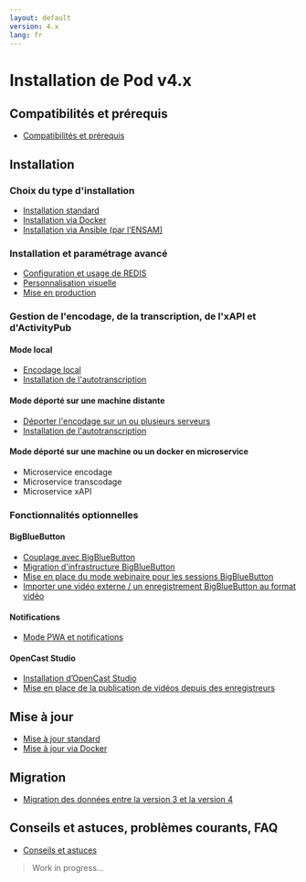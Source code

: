 ```yaml
---
layout: default
version: 4.x
lang: fr
---
```


# Installation de Pod v4.x

## Compatibilités et prérequis

* [Compatibilités et prérequis](compatibility-and-requirements_fr)

## Installation

### Choix du type d'installation

* [Installation standard](install_standalone_fr)
* [Installation via Docker](install_docker_fr)
* [Installation via Ansible (par l’ENSAM)](https://gitlab.ensam.eu/apps/esup-pod)

### Installation et paramétrage avancé

* [Configuration et usage de REDIS](redis_fr)
* [Personnalisation visuelle](visual-customisation_fr)
* [Mise en production](production-mode_fr)

### Gestion de l'encodage, de la transcription, de l'xAPI et d'ActivityPub

#### Mode local

* [Encodage local](local-encoding_fr)
* [Installation de l'autotranscription](optional/auto-transcription-install_fr)

#### Mode déporté sur une machine distante

* [Déporter l'encodage sur un ou plusieurs serveurs](remote-encoding_fr)
* [Installation de l'autotranscription](optional/auto-transcription-install_fr)

#### Mode déporté sur une machine ou un docker en microservice

* Microservice encodage
* Microservice transcodage
* Microservice xAPI

### Fonctionnalités optionnelles

#### BigBlueButton

* [Couplage avec BigBlueButton](optional/meeting-install_fr)
* [Migration d'infrastructure BigBlueButton](optional/bbb-infrastructure-migration-install_fr)
* [Mise en place du mode webinaire pour les sessions BigBlueButton](optional/set-up-webinar-mode-bbb-install_fr)
* [Importer une vidéo externe / un enregistrement BigBlueButton au format vidéo](optional/import-external-video-bbb-recording-install_fr)

#### Notifications

* [Mode PWA et notifications](optional/mode_pwa_notification_fr)

#### OpenCast Studio

* [Installation d’OpenCast Studio](optional/opencast-studio-install_fr)
* [Mise en place de la publication de vidéos depuis des enregistreurs](optional/video-publication-from-recorders_fr)

## Mise à jour

* [Mise à jour standard](upgrade_standalone_fr)
* [Mise à jour via Docker](upgrade_docker)

## Migration

* [Migration des données entre la version 3 et la version 4](migrate_from_v3_to_v4_fr)

## Conseils et astuces, problèmes courants, FAQ

* [Conseils et astuces](tricks_fr)

> Work in progress...
